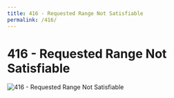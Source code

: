 ```yaml
---
title: 416 - Requested Range Not Satisfiable
permalink: /416/
---
```

# 416 - Requested Range Not Satisfiable  
![416 - Requested Range Not Satisfiable](http://i.dailymail.co.uk/i/pix/2010/05/27/article-0-09C69FED000005DC-363_634x374.jpg)  
